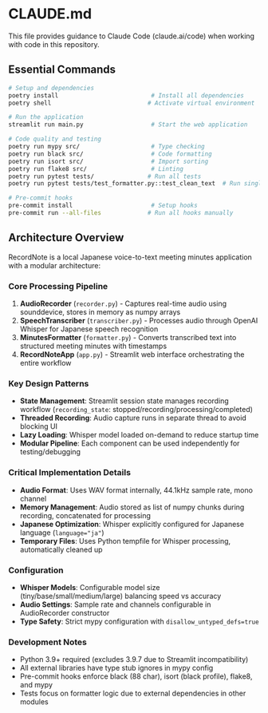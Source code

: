 # CLAUDE.md

This file provides guidance to Claude Code (claude.ai/code) when working with code in this repository.

## Essential Commands

```bash
# Setup and dependencies
poetry install                          # Install all dependencies
poetry shell                           # Activate virtual environment

# Run the application
streamlit run main.py                   # Start the web application

# Code quality and testing
poetry run mypy src/                    # Type checking
poetry run black src/                   # Code formatting
poetry run isort src/                   # Import sorting
poetry run flake8 src/                  # Linting
poetry run pytest tests/               # Run all tests
poetry run pytest tests/test_formatter.py::test_clean_text  # Run single test

# Pre-commit hooks
pre-commit install                      # Setup hooks
pre-commit run --all-files             # Run all hooks manually
```

## Architecture Overview

RecordNote is a local Japanese voice-to-text meeting minutes application with a modular architecture:

### Core Processing Pipeline
1. **AudioRecorder** (`recorder.py`) - Captures real-time audio using sounddevice, stores in memory as numpy arrays
2. **SpeechTranscriber** (`transcriber.py`) - Processes audio through OpenAI Whisper for Japanese speech recognition
3. **MinutesFormatter** (`formatter.py`) - Converts transcribed text into structured meeting minutes with timestamps
4. **RecordNoteApp** (`app.py`) - Streamlit web interface orchestrating the entire workflow

### Key Design Patterns
- **State Management**: Streamlit session state manages recording workflow (`recording_state`: stopped/recording/processing/completed)
- **Threaded Recording**: Audio capture runs in separate thread to avoid blocking UI
- **Lazy Loading**: Whisper model loaded on-demand to reduce startup time
- **Modular Pipeline**: Each component can be used independently for testing/debugging

### Critical Implementation Details
- **Audio Format**: Uses WAV format internally, 44.1kHz sample rate, mono channel
- **Memory Management**: Audio stored as list of numpy chunks during recording, concatenated for processing
- **Japanese Optimization**: Whisper explicitly configured for Japanese language (`language="ja"`)
- **Temporary Files**: Uses Python tempfile for Whisper processing, automatically cleaned up

### Configuration
- **Whisper Models**: Configurable model size (tiny/base/small/medium/large) balancing speed vs accuracy
- **Audio Settings**: Sample rate and channels configurable in AudioRecorder constructor
- **Type Safety**: Strict mypy configuration with `disallow_untyped_defs=true`

### Development Notes
- Python 3.9+ required (excludes 3.9.7 due to Streamlit incompatibility)
- All external libraries have type stub ignores in mypy config
- Pre-commit hooks enforce black (88 char), isort (black profile), flake8, and mypy
- Tests focus on formatter logic due to external dependencies in other modules